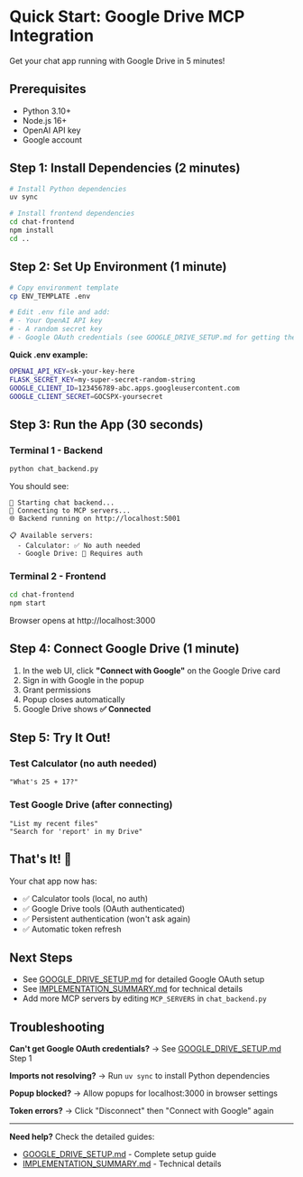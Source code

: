 # Quick Start: Google Drive MCP Integration

Get your chat app running with Google Drive in 5 minutes!

## Prerequisites

- Python 3.10+
- Node.js 16+
- OpenAI API key
- Google account

## Step 1: Install Dependencies (2 minutes)

```bash
# Install Python dependencies
uv sync

# Install frontend dependencies
cd chat-frontend
npm install
cd ..
```

## Step 2: Set Up Environment (1 minute)

```bash
# Copy environment template
cp ENV_TEMPLATE .env

# Edit .env file and add:
# - Your OpenAI API key
# - A random secret key
# - Google OAuth credentials (see GOOGLE_DRIVE_SETUP.md for getting these)
```

**Quick .env example:**
```bash
OPENAI_API_KEY=sk-your-key-here
FLASK_SECRET_KEY=my-super-secret-random-string
GOOGLE_CLIENT_ID=123456789-abc.apps.googleusercontent.com
GOOGLE_CLIENT_SECRET=GOCSPX-yoursecret
```

## Step 3: Run the App (30 seconds)

### Terminal 1 - Backend
```bash
python chat_backend.py
```

You should see:
```
🚀 Starting chat backend...
📡 Connecting to MCP servers...
🌐 Backend running on http://localhost:5001

📋 Available servers:
  - Calculator: ✅ No auth needed
  - Google Drive: 🔐 Requires auth
```

### Terminal 2 - Frontend
```bash
cd chat-frontend
npm start
```

Browser opens at http://localhost:3000

## Step 4: Connect Google Drive (1 minute)

1. In the web UI, click **"Connect with Google"** on the Google Drive card
2. Sign in with Google in the popup
3. Grant permissions
4. Popup closes automatically
5. Google Drive shows **✅ Connected**

## Step 5: Try It Out!

### Test Calculator (no auth needed)
```
"What's 25 + 17?"
```

### Test Google Drive (after connecting)
```
"List my recent files"
"Search for 'report' in my Drive"
```

## That's It! 🎉

Your chat app now has:
- ✅ Calculator tools (local, no auth)
- ✅ Google Drive tools (OAuth authenticated)
- ✅ Persistent authentication (won't ask again)
- ✅ Automatic token refresh

## Next Steps

- See [GOOGLE_DRIVE_SETUP.md](./GOOGLE_DRIVE_SETUP.md) for detailed Google OAuth setup
- See [IMPLEMENTATION_SUMMARY.md](./IMPLEMENTATION_SUMMARY.md) for technical details
- Add more MCP servers by editing `MCP_SERVERS` in `chat_backend.py`

## Troubleshooting

**Can't get Google OAuth credentials?**
→ See [GOOGLE_DRIVE_SETUP.md](./GOOGLE_DRIVE_SETUP.md) Step 1

**Imports not resolving?**
→ Run `uv sync` to install Python dependencies

**Popup blocked?**
→ Allow popups for localhost:3000 in browser settings

**Token errors?**
→ Click "Disconnect" then "Connect with Google" again

---

**Need help?** Check the detailed guides:
- [GOOGLE_DRIVE_SETUP.md](./GOOGLE_DRIVE_SETUP.md) - Complete setup guide
- [IMPLEMENTATION_SUMMARY.md](./IMPLEMENTATION_SUMMARY.md) - Technical details

